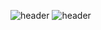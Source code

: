 ![header](https://capsule-render.vercel.app/api?type=rounded&color=3C2A21&height=300&section=header&text=Hello&20World&fontSize=80)
![header](https://capsule-render.vercel.app/api?color=3C2A21&height=400&text=Hello%20World!&desc=Hello%20capsule%20render&color=gradient)
